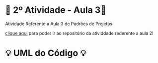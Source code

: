 # 🚀 2º Atividade - Aula 3🚀
Atividade Referente a Aula 3 de Padrões de Projetos

[clique aqui](https://github.com/Hugo-Machado02/padroes-projeto-atividades/) para poder ir ao repositório da atividdade rederente a aula 2!


#  :bulb: UML do Código :bulb:
